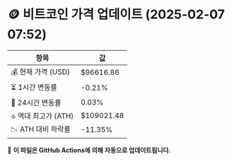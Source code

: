 # 🪙 비트코인 가격 업데이트 (2025-02-07 07:52)

| 항목                | 값 |
|--------------------|----------------|
| 💰 현재 가격 (USD) | $96616.86 |
| ⏳ 1시간 변동률    | -0.21% |
| 📆 24시간 변동률   | 0.03% |
| 🔝 역대 최고가 (ATH) | $109021.48 |
| 📉 ATH 대비 하락률 | -11.35% |

🔄 **이 파일은 GitHub Actions에 의해 자동으로 업데이트됩니다.**
